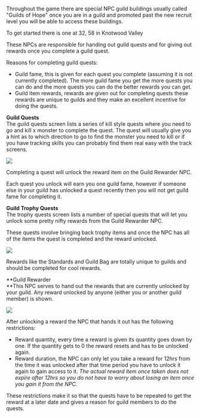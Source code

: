 Throughout the game there are special NPC guild buildings usually called "Guilds of Hope" once you are in a guild and promoted past the new recruit level you will be able to access these buildings.

To get started there is one at 32, 58 in Knotwood Valley

These NPCs are responsible for handing out guild quests and for giving out rewards once you complete a guild quest.

Reasons for completing guild quests:

*   Guild fame, this is given for each quest you complete (assuming it is not currently completed). The more guild fame you get the more quests you can do and the more quests you can do the better rewards you can get.
*   Guild item rewards, rewards are given out for completing quests these rewards are unique to guilds and they make an excellent incentive for doing the quests.

**Guild Quests**  
The guild quests screen lists a series of kill style quests where you need to go and kill x monster to complete the quest. The quest will usually give you a hint as to which direction to go to find the monster you need to kill or if you have tracking skills you can probably find them real easy with the track screens.

[![](https://lohcdn.com/images/t_guildsquests1.jpg)](https://lohcdn.com/images/guildsquests1.jpg)

Completing a quest will unlock the reward item on the Guild Rewarder NPC.

Each quest you unlock will earn you one guild fame, however if someone else in your guild has unlocked a quest recently then you will not get guild fame for completing it.

**Guild Trophy Quests**  
The trophy quests screen lists a number of special quests that will let you unlock some pretty nifty rewards from the Guild Rewarder NPC.

These quests involve bringing back trophy items and once the NPC has all of the items the quest is completed and the reward unlocked.

[![](https://lohcdn.com/images/t_guildsquests2.jpg)](https://lohcdn.com/images/guildsquests2.jpg)

Rewards like the Standards and Guild Bag are totally unique to guilds and should be completed for cool rewards.

**Guild Rewarder  
**This NPC serves to hand out the rewards that are currently unlocked by your guild. Any reward unlocked by anyone (either you or another guild member) is shown.

[![](https://lohcdn.com/images/t_guildsrewards.jpg)](https://lohcdn.com/images/guildsquests2.jpg)

After unlocking a reward the NPC that hands it out has the following restrictions:

*   Reward quantity, every time a reward is given its quantity goes down by one. If the quantity gets to 0 the reward resets and has to be unlocked again.
*   Reward duration, the NPC can only let you take a reward for 12hrs from the time it was unlocked after that time period you have to unlock it again to gain access to it. _The actual reward item once taken does not expire after 12hrs so you do not have to worry about losing an item once you gain it from the NPC._

These restrictions make it so that the quests have to be repeated to get the reward at a later date and gives a reason for guild members to do the quests.